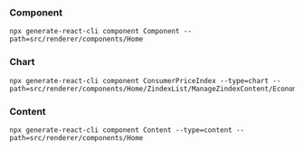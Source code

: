 ### Component

```
npx generate-react-cli component Component --path=src/renderer/components/Home
```

### Chart

```
npx generate-react-cli component ConsumerPriceIndex --type=chart --path=src/renderer/components/Home/ZindexList/ManageZindexContent/Economy
```

### Content

```
npx generate-react-cli component Content --type=content --path=src/renderer/components/Home
```
